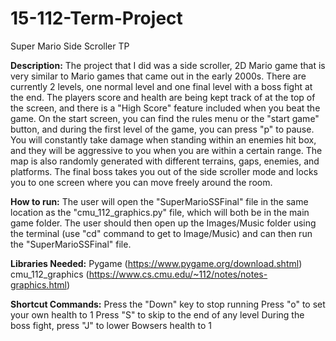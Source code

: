 # 15-112-Term-Project
Super Mario Side Scroller TP

**Description:**
The project that I did was a side scroller, 2D Mario game that is very similar to Mario games that came out in the early 2000s. There are currently 2 levels, one normal level and one final level with a boss fight at the end. The players score and health are being kept track of at the top of the screen, and there is a "High Score" feature included when you beat the game. On the start screen, you can find the rules menu or the "start game" button, and during the first level of the game, you can press "p" to pause. You will constantly take damage when standing within an enemies hit box, and they will be aggressive to you when you are within a certain range. The map is also randomly generated with different terrains, gaps, enemies, and platforms. The final boss takes you out of the side scroller mode and locks you to one screen where you can move freely around the room.

**How to run:**
The user will open the "SuperMarioSSFinal" file in the same location as the "cmu_112_graphics.py" file, which will both be in the main game folder. The user should then open up the Images/Music folder using the terminal (use "cd" command to get to Image/Music) and can then run the "SuperMarioSSFinal" file.

**Libraries Needed:**
Pygame (https://www.pygame.org/download.shtml)
cmu_112_graphics (https://www.cs.cmu.edu/~112/notes/notes-graphics.html)

**Shortcut Commands:**
Press the "Down" key to stop running
Press "o" to set your own health to 1
Press "S" to skip to the end of any level
During the boss fight, press "J" to lower Bowsers health to 1
